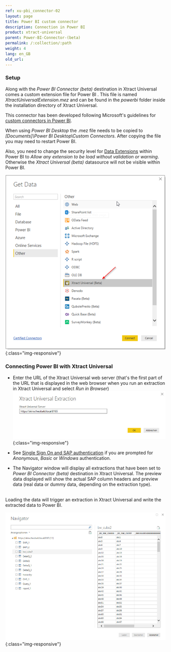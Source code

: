 ```yaml
---
ref: xu-pbi_connector-02
layout: page
title: Power BI custom connector
description: Connection in Power BI
product: xtract-universal
parent: Power-BI-Connector-(beta)
permalink: /:collection/:path
weight: 4
lang: en_GB
old_url: 
---
```


### Setup 
Along with the *Power BI Connector (beta)* destination in Xtract Universal comes a custom extension file for Power BI . This file is named *XtractUniversalExtension.mez* and can be found in the *powerbi* folder inside the installation directory of Xtract Universal. 

This connector has been developed following Microsoft's guidelines for [custom connectors in Power BI](https://docs.microsoft.com/en-US/power-bi/desktop-connector-extensibility). 

When using *Power BI Desktop* the .mez file needs to be copied to *[Documents]\Power BI Desktop\Custom Connectors*. After copying the file you may need to restart Power BI. <br>

Also, you need to change the security level for [Data Extensions](https://docs.microsoft.com/en-us/power-bi/desktop-connector-extensibility#data-extension-security) within Power BI to *Allow any extension to be load without validation or warning*. Otherwise the *Xtract Universal (beta)* datasource will not be visible within Power BI.

![powerbi-datasource](/img/content/XU_pbi_connector_xu_datasouce.png){:class="img-responsive"}

### Connecting Power BI with Xtract Universal

* Enter the URL of the Xtract Universal web server (that's the first part of the URL that is displayed in the web browser when you run an extraction in Xtract Universal and select *Run in Browser*)  
![powerbi-XU_URL](/img/content/XU_pbi_connector_XU_URL.jpg){:class="img-responsive"}

* See [Single Sign On and SAP authentication](./pbi-SSO) if you are prompted for *Anonymous*, *Basic* or *Windows* authentication.

* The Navigator window will display all extractions that have been set to *Power BI Connector (beta)* destination in Xtract Universal. The preview data displayed will show the actual SAP column headers and preview data (real data or dummy data, depending on the extraction type).

<br>
Loading the data will trigger an extraction in Xtract Universal and write the extracted data to Power BI.

![powerbi-navigator](/img/content/XU_pbi_connector_navigator.jpg){:class="img-responsive"}

